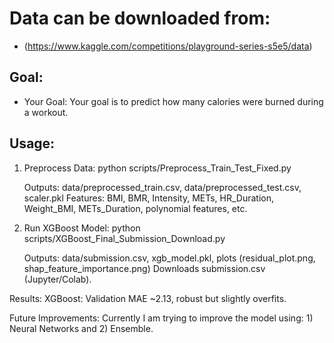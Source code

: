 # Data can be downloaded from: 
- (https://www.kaggle.com/competitions/playground-series-s5e5/data)

## Goal:
- Your Goal: Your goal is to predict how many calories were burned during a workout.

## Usage:
1. Preprocess Data:
   python scripts/Preprocess_Train_Test_Fixed.py

   Outputs: data/preprocessed_train.csv, data/preprocessed_test.csv, scaler.pkl
   Features: BMI, BMR, Intensity, METs, HR_Duration, Weight_BMI, METs_Duration, polynomial features, etc.

2. Run XGBoost Model:
   python scripts/XGBoost_Final_Submission_Download.py

   Outputs: data/submission.csv, xgb_model.pkl, plots (residual_plot.png, shap_feature_importance.png)
   Downloads submission.csv (Jupyter/Colab).

Results:
  XGBoost: Validation MAE ~2.13, robust but slightly overfits.

Future Improvements:
Currently I am trying to improve the model using: 1) Neural Networks and 2) Ensemble.



